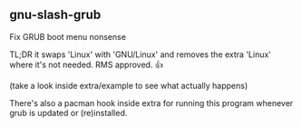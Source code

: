 ## gnu-slash-grub
Fix GRUB boot menu nonsense

TL;DR it swaps 'Linux' with 'GNU/Linux' and removes the extra 'Linux' where it's not needed. RMS approved. :thumbsup:

(take a look inside extra/example to see what actually happens)
 
There's also a pacman hook inside extra for running this program whenever grub is updated or (re)installed.
